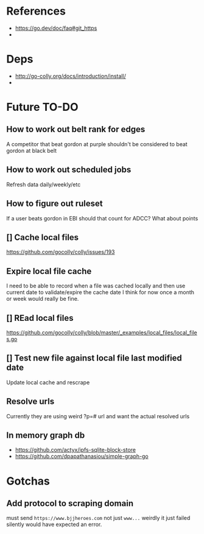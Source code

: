 # References
- https://go.dev/doc/faq#git_https
- 


# Deps 
- http://go-colly.org/docs/introduction/install/
- 

# Future TO-DO 

## How to work out belt rank for edges
A competitor that beat gordon at purple shouldn't be considered to beat gordon at black belt 

## How to work out scheduled jobs 
Refresh data daily/weekly/etc 

## How to figure out ruleset 
If a user beats gordon in EBI should that count for ADCC? What about points 

## [] Cache local files 
https://github.com/gocolly/colly/issues/193

## Expire local file cache
I need to be able to record when a file was cached locally and then use current date to validate/expire the cache date
I think for now once a month or week would really be fine. 

## [] REad local files 
https://github.com/gocolly/colly/blob/master/_examples/local_files/local_files.go

## [] Test new file against local file last modified date 
Update local cache and rescrape 

## Resolve urls 
Currently they are using weird ?p=# url and want the actual resolved urls 


## In memory graph db 
- https://github.com/actyx/ipfs-sqlite-block-store
- https://github.com/dpapathanasiou/simple-graph-go



# Gotchas
## Add protocol to scraping domain 
must send `https://www.bjjheroes.com` not just `www...` weirdly it just failed silently would have expected an error. 
